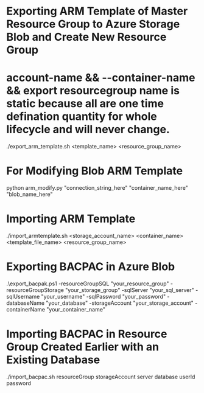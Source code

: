 # Exporting ARM Template of Master Resource Group to Azure Storage Blob and Create New Resource Group
# account-name && --container-name && export resourcegroup name is static because all are one time defination quantity for whole lifecycle and will never change.
./export_arm_template.sh <template_name> <resource_group_name>

# For Modifying Blob ARM Template
 python arm_modify.py "connection_string_here" "container_name_here" "blob_name_here"

# Importing ARM Template
./import_armtemplate.sh <storage_account_name> <container_name> <template_file_name> <resource_group_name>

# Exporting BACPAC in Azure Blob
.\export_bacpak.ps1 -resourceGroupSQL "your_resource_group" -resourceGroupStorage "your_storage_group" -sqlServer "your_sql_server" -sqlUsername "your_username" -sqlPassword "your_password" -databaseName "your_database" -storageAccount "your_storage_account" -containerName "your_container_name"

# Importing BACPAC in Resource Group Created Earlier with an Existing Database
./import_bacpac.sh resourceGroup storageAccount server database userId password

